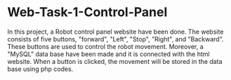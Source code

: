 # Web-Task-1-Control-Panel
In this project, a Robot control panel website have been done. The website consists of five buttons, "forward", "Left", "Stop", "Right", and "Backward". These buttons are used to control the robot movement. Moreover, a "MySQL" data base have been made and it is connected with the html website. When a button is clicked, the movement will be stored in the data base using php codes.
